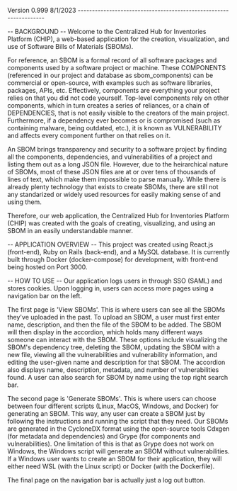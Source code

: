 
Version 0.999 8/1/2023 ------------------------------------------------------------------

-- BACKGROUND --
Welcome to the Centralized Hub for Inventories Platform (CHIP), a web-based application for the creation, visualization, and use of Software Bills of Materials (SBOMs).

For reference, an SBOM is a formal record of all software packages and components used by a software project or machine. These COMPONENTS (referenced in our project and database as sbom_components) can be commercial or open-source, with examples such as software libraries, packages, APIs, etc. Effectively, components are everything your project relies on that you did not code yourself. Top-level components rely on other components, which in turn creates a series of reliances, or a chain of DEPENDENCIES, that is not easily visible to the creators of the main project. Furthermore, if a dependency ever becomes or is compromised (such as containing malware, being outdated, etc.), it is known as VULNERABILITY and affects every component further on that relies on it. 

An SBOM brings transparency and security to a software project by finding all the components, dependencies, and vulnerabilities of a project and listing them out as a long JSON file. However, due to the heirarchical nature of SBOMs, most of these JSON files are at or over tens of thousands of lines of text, which make them impossible to parse manually. While there is already plenty technology that exists to create SBOMs, there are still not any standarized or widely used resources for easily making sense of and using them. 

Therefore, our web application, the Centralized Hub for Inventories Platform (CHIP) was created with the goals of creating, visualizing, and using an SBOM in an easily understandable manner. 


-- APPLICATION OVERVIEW --
This project was created using React.js (front-end), Ruby on Rails (back-end), and a MySQL database. It is currently built through Docker (docker-compose) for development, with front-end being hosted on Port 3000. 


-- HOW TO USE --
Our application logs users in through SSO (SAML) and stores cookies. Upon logging in, users can access more pages using a navigation bar on the left. 

The first page is 'View SBOMs'. This is where users can see all the SBOMs they've uploaded in the past. To upload an SBOM, a user must first enter name, description, and then the file of the SBOM to be added. The SBOM will then display in the accordion, which holds many different ways someone can interact with the SBOM. These options include visualizing the SBOM's dependency tree, deleting the SBOM, updating the SBOM with a new file, viewing all the vulnerabilities and vulnerability information, and editing the user-given name and description for that SBOM. The accordion also displays name, description, metadata, and number of vulnerabilities found. A user can also search for SBOM by name using the top right search bar.

The second page is 'Generate SBOMs'. This is where users can choose between four different scripts (Linux, MacOS, Windows, and Docker) for generating an SBOM. This way, any user can create a SBOM just by following the instructions and running the script that they need. Our SBOMs are generated in the CycloneDX format using the open-source tools Cdxgen (for metadata and dependencies) and Grype (for components and vulnerabilities). One limitation of this is that as Grype does not work on Windows, the Windows script will generate an SBOM without vulnerabilities. If a Windows user wants to create an SBOM for their application, they will either need WSL (with the Linux script) or Docker (with the Dockerfile). 

The final page on the navigation bar is actually just a log out button. 




